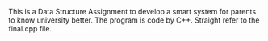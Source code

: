 This is a Data Structure Assignment to develop a smart system for parents to know university better. 
The program is code by C++.
Straight refer to the final.cpp file.
